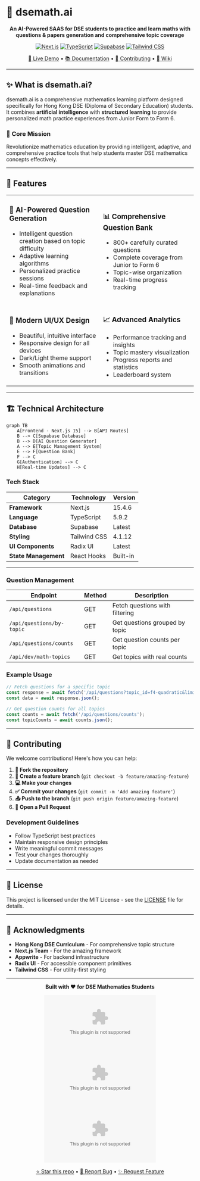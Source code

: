 # 🧮 dsemath.ai

<div align="center">



**An AI-Powered SAAS for DSE students to practice and learn maths with questions & papers generation and comprehensive topic coverage**

[![Next.js](https://img.shields.io/badge/Next.js-15.4.6-black?style=flat&logo=next.js)](https://nextjs.org/)
[![TypeScript](https://img.shields.io/badge/TypeScript-5.9.2-blue?style=flat&logo=typescript)](https://www.typescriptlang.org/)
[![Supabase](https://img.shields.io/badge/Supabase-Database-green?style=flat&logo=supabase)](https://supabase.com/)
[![Tailwind CSS](https://img.shields.io/badge/Tailwind-CSS-38B2AC?style=flat&logo=tailwind-css)](https://tailwindcss.com/)

[🚀 Live Demo](#) • [📚 Documentation](#features) • [🤝 Contributing](#contributing) • [📖 Wiki](#)

</div>

---

## ✨ What is dsemath.ai?
 dsemath.ai is a comprehensive mathematics learning platform designed specifically for Hong Kong DSE (Diploma of Secondary Education) students. It combines **artificial intelligence** with **structured learning** to provide personalized math practice experiences from Junior Form to Form 6.

### 🎯 **Core Mission**
Revolutionize mathematics education by providing intelligent, adaptive, and comprehensive practice tools that help students master DSE mathematics concepts effectively.

---

## 🌟 Features

<table>
<tr>
<td width="50%">

### 🤖 **AI-Powered Question Generation**
- Intelligent question creation based on topic difficulty
- Adaptive learning algorithms
- Personalized practice sessions
- Real-time feedback and explanations

</td>
<td width="50%">

### 📊 **Comprehensive Question Bank**
- 800+ carefully curated questions
- Complete coverage from Junior to Form 6
- Topic-wise organization
- Real-time progress tracking

</td>
</tr>
<tr>
<td width="50%">

### 🎨 **Modern UI/UX Design**
- Beautiful, intuitive interface
- Responsive design for all devices
- Dark/Light theme support
- Smooth animations and transitions

</td>
<td width="50%">

### 📈 **Advanced Analytics**
- Performance tracking and insights
- Topic mastery visualization
- Progress reports and statistics
- Leaderboard system

</td>
</tr>
</table>

---

## 🏗️ Technical Architecture

```mermaid
graph TB
    A[Frontend - Next.js 15] --> B[API Routes]
    B --> C[Supabase Database]
    B --> D[AI Question Generator]
    A --> E[Topic Management System]
    E --> F[Question Bank]
    F --> C
    G[Authentication] --> C
    H[Real-time Updates] --> C
```

### **Tech Stack**

| Category | Technology | Version |
|----------|------------|---------|
| **Framework** | Next.js | 15.4.6 |
| **Language** | TypeScript | 5.9.2 |
| **Database** | Supabase | Latest |
| **Styling** | Tailwind CSS | 4.1.12 |
| **UI Components** | Radix UI | Latest |
| **State Management** | React Hooks | Built-in |

---

### **Question Management**

| Endpoint | Method | Description |
|----------|--------|-------------|
| `/api/questions` | GET | Fetch questions with filtering |
| `/api/questions/by-topic` | GET | Get questions grouped by topic |
| `/api/questions/counts` | GET | Get question counts per topic |
| `/api/dev/math-topics` | GET | Get topics with real counts |

### **Example Usage**

```javascript
// Fetch questions for a specific topic
const response = await fetch('/api/questions?topic_id=f4-quadratic&limit=10');
const data = await response.json();

// Get question counts for all topics
const counts = await fetch('/api/questions/counts');
const topicCounts = await counts.json();
```

---

## 🤝 Contributing

We welcome contributions! Here's how you can help:

1. **🍴 Fork the repository**
2. **🌿 Create a feature branch** (`git checkout -b feature/amazing-feature`)
3. **💻 Make your changes**
4. **✅ Commit your changes** (`git commit -m 'Add amazing feature'`)
5. **📤 Push to the branch** (`git push origin feature/amazing-feature`)
6. **🔄 Open a Pull Request**

### **Development Guidelines**

- Follow TypeScript best practices
- Maintain responsive design principles
- Write meaningful commit messages
- Test your changes thoroughly
- Update documentation as needed

---

## 📄 License

This project is licensed under the MIT License - see the [LICENSE](LICENSE) file for details.

---

## 🙏 Acknowledgments

- **Hong Kong DSE Curriculum** - For comprehensive topic structure
- **Next.js Team** - For the amazing framework
- **Appwrite** - For backend infrastructure
- **Radix UI** - For accessible component primitives
- **Tailwind CSS** - For utility-first styling

---

<div align="center">

**Built with ❤️ for DSE Mathematics Students**

[![GitHub stars](https://img.shields.io/github/stars/Art3misHawk/dsemath.ai?style=social)](https://github.com/Art3misHawk/dsemath.ai/stargazers)
[![GitHub forks](https://img.shields.io/github/forks/Art3misHawk/dsemath.ai?style=social)](https://github.com/Art3misHawk/dsemath.ai/network/members)
[![GitHub issues](https://img.shields.io/github/issues/Art3misHawk/dsemath.ai)](https://github.com/Art3misHawk/dsemath.ai/issues)

[⭐ Star this repo](https://github.com/Art3misHawk/dsemath.ai) • [🐛 Report Bug](https://github.com/Art3misHawk/dsemath.ai/issues) • [✨ Request Feature](https://github.com/Art3misHawk/dsemath.ai/issues)

</div>
